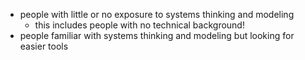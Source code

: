 - people with little or no exposure to systems thinking and modeling
    - this includes people with no technical background!
- people familiar with systems thinking and modeling but looking for easier tools
